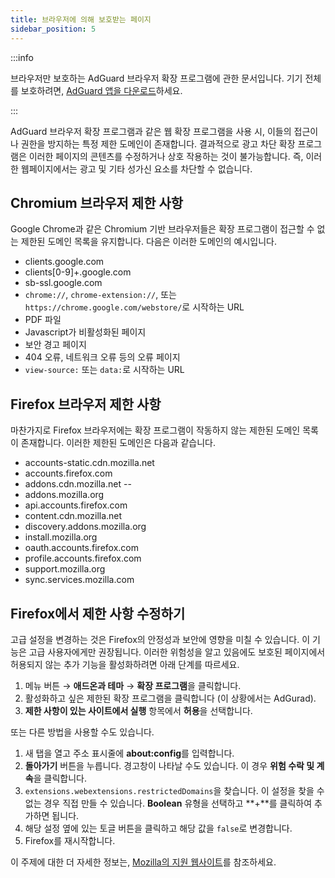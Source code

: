 ```yaml
---
title: 브라우저에 의해 보호받는 페이지
sidebar_position: 5
---
```


:::info

브라우저만 보호하는 AdGuard 브라우저 확장 프로그램에 관한 문서입니다. 기기 전체를 보호하려면, [AdGuard 앱을 다운로드](https://adguard.com/download.html?auto=true)하세요.

:::

AdGuard 브라우저 확장 프로그램과 같은 웹 확장 프로그램을 사용 시, 이들의 접근이나 권한을 방지하는 특정 제한 도메인이 존재합니다. 결과적으로 광고 차단 확장 프로그램은 이러한 페이지의 콘텐츠를 수정하거나 상호 작용하는 것이 불가능합니다. 즉, 이러한 웹페이지에서는 광고 및 기타 성가신 요소를 차단할 수 없습니다.

## Chromium 브라우저 제한 사항

Google Chrome과 같은 Chromium 기반 브라우저들은 확장 프로그램이 접근할 수 없는 제한된 도메인 목록을 유지합니다. 다음은 이러한 도메인의 예시입니다.

- clients.google.com
- clients[0-9]+.google.com
- sb-ssl.google.com
- `chrome://`, `chrome-extension://`, 또는 `https://chrome.google.com/webstore/`로 시작하는 URL
- PDF 파일
- Javascript가 비활성화된 페이지
- 보안 경고 페이지
- 404 오류, 네트워크 오류 등의 오류 페이지
- `view-source:` 또는 `data:`로 시작하는 URL

## Firefox 브라우저 제한 사항

마찬가지로 Firefox 브라우저에는 확장 프로그램이 작동하지 않는 제한된 도메인 목록이 존재합니다. 이러한 제한된 도메인은 다음과 같습니다.

- accounts-static.cdn.mozilla.net
- accounts.firefox.com
- addons.cdn.mozilla.net --
- addons.mozilla.org
- api.accounts.firefox.com
- content.cdn.mozilla.net
- discovery.addons.mozilla.org
- install.mozilla.org
- oauth.accounts.firefox.com
- profile.accounts.firefox.com
- support.mozilla.org
- sync.services.mozilla.com

## Firefox에서 제한 사항 수정하기

고급 설정을 변경하는 것은 Firefox의 안정성과 보안에 영향을 미칠 수 있습니다. 이 기능은 고급 사용자에게만 권장됩니다. 이러한 위험성을 알고 있음에도 보호된 페이지에서 허용되지 않는 추가 기능을 활성화하려면 아래 단계를 따르세요.

1. 메뉴 버튼 → **애드온과 테마** → **확장 프로그램**을 클릭합니다.
2. 활성화하고 싶은 제한된 확장 프로그램을 클릭합니다 (이 상황에서는 AdGurad).
3. **제한 사항이 있는 사이트에서 실행** 항목에서 **허용**을 선택합니다.

또는 다른 방법을 사용할 수도 있습니다.

1. 새 탭을 열고 주소 표시줄에 **about:config**를 입력합니다.
2. **돌아가기** 버튼을 누릅니다. 경고창이 나타날 수도 있습니다. 이 경우 **위험 수락 및 계속**을 클릭합니다.
3. `extensions.webextensions.restrictedDomains`을 찾습니다. 이 설정을 찾을 수 없는 경우 직접 만들 수 있습니다. **Boolean** 유형을 선택하고 **+**를 클릭하여 추가하면 됩니다.
4. 해당 설정 옆에 있는 토글 버튼을 클릭하고 해당 값을 `false`로 변경합니다.
5. Firefox를 재시작합니다.

이 주제에 대한 더 자세한 정보는, [Mozilla의 지원 웹사이트](https://mzl.la/3POXoWi)를 참조하세요.
